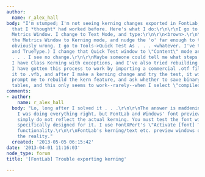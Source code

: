```yaml
---
author:
  name: r_alex_hall
body: "I'm stumped; I'm not seeing kerning changes exported in FontLab, with I process
  that I *thought* had worked before. Here's what I do:\r\n\r\nI go to Window->New
  Metrics Window. I change to Text Mode, and type:\r\n\r\n<brown>.\r\n\r\nI change
  the Metrics Window to Kerning mode, and nudge the 'o' far enough to the right it's
  obviously wrong. I go to Tools->Quick Test As . . . <whatever. I've tried OpenType
  and TrueType.) I change that Quick Test window to \"Content\" mode and type again:\r\n\r\n<brown>\r\n\r\nAnd
  . . . I see no change.\r\n\r\nMaybe someone could tell me what steps I'm missing?
  I have Class Kerning with exceptions, and I've also tried rebuilding the Kern feature.\r\n\r\nAlso,
  I have gotten this process to work by importing a commercial .otf file and saving
  it to .vfb, and after I make a kerning change and try the test, it will (if I remember)
  prompt me to rebuild the kern feature, and ask whether to save binary or compiled
  tables, and this only seems to work--rarely--when I select \"compiled.\""
comments:
- author:
    name: r_alex_hall
  body: "Lo, long after I solved it . . .\r\n\r\nThe answer is maddeningly simple:
    I was doing everything right, but FontLab and Windows' font preview funtions/tools
    simply do not reflect the actual kerning. You must test the font with any tool
    specifically designed for it. I use FontXPert's \"Activate [font] Temporarily\"
    functionality.\r\n\r\nFontLab's kerning/text etc. preview windows do seem to reflect
    the reality."
  created: '2013-05-05 06:15:42'
date: '2013-04-01 11:16:03'
node_type: forum
title: '[FontLab] Trouble exporting kerning'

---
```

